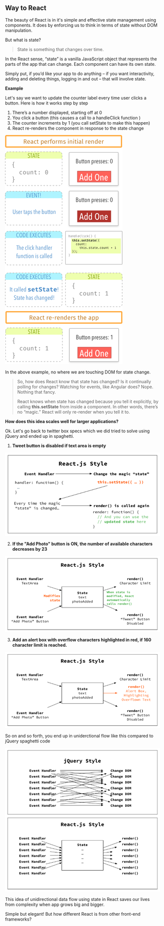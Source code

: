 
Way to React
-------------
The beauty of React is in it's simple and effective state management using components. It does by enforcing us to think in terms of state without DOM manipulation.

But what is state?
> State is something that changes over time.

In the React sense, “state” is a vanilla JavaScript object that represents the parts of the app that can change. Each component can have its own state.

Simply put, if you’d like your app to do anything – if you want interactivity, adding and deleting things, logging in and out – that will involve state.

**Example**

Let's say we want to update the counter label every time user clicks a button. Here is how it works step by step
1. There’s a number displayed, starting off at 0
2. You click a button (this causes a call to a handleClick function )
3. The counter increments by 1 (you call setState to make this happen)
4. React re-renders the component in response to the state change

![alt text](./Assets/StateInReact.png "State in React!!")

In the above example, no where we are touching DOM for state change. 
>So, how does React know that state has changed? Is it continually polling for changes? Watching for events, like Angular does? Nope. Nothing that fancy.
>
>React knows when state has changed because you tell it explicitly, by calling **this.setState** from inside a component. In other words, there’s no “magic.” React will only re-render when you tell it to.

**How does this idea scales well for larger applications?**

Ok. Let's go back to twitter box specs which we did tried to solve using jQuery and ended up in spaghetti.

1. **Tweet button is disabled if text area is empty**

![alt text](./Assets/react-style-1.png "React style - 1!!")

2. **If the "Add Photo" button is ON, the number of available characters decreases by 23**

![alt text](./Assets/react-style-2.png "React style - 2!!")

3. **Add an alert box with overflow characters highlighted in red, if 160 character limit is reached.**

![alt text](./Assets/react-style-3.png "React style - 3!!")

So on and so forth, you end up in uniderctional flow like this compared to jQuery spaghetti code

![alt text](./Assets/jquery-style-vs-react-style.png "Jquery Vs React style!!")

This idea of unidirectional data flow using state in React saves our lives from complexity when app grows big and bigger.

Simple but elegant! But how different React is from other front-end frameworks?







 
























